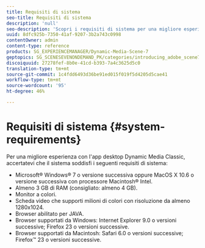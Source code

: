 ```yaml
---
title: Requisiti di sistema
seo-title: Requisiti di sistema
description: 'null'
seo-description: 'Scopri i requisiti di sistema per una migliore esperienza con Dynamic Media Classic. '
uuid: 8dfc925b-7350-41af-9207-3b2a743c0998
contentOwner: admin
content-type: reference
products: SG_EXPERIENCEMANAGER/Dynamic-Media-Scene-7
geptopics: SG_SCENESEVENONDEMAND_PK/categories/introducing_adobe_scene7
discoiquuid: 27278fef-8b0e-41cd-b393-7a4c3625d5c0
translation-type: tm+mt
source-git-commit: 1c4fdd6493d36be91ed015f019f5d4205d5cae41
workflow-type: tm+mt
source-wordcount: '95'
ht-degree: 46%

---
```



# Requisiti di sistema {#system-requirements}

Per una migliore esperienza con l&#39;app desktop Dynamic Media Classic, accertatevi che il sistema soddisfi i seguenti requisiti di sistema:

* Microsoft® Windows® 7 o versione successiva oppure MacOS X 10.6 o versione successiva con processore Macintosh® Intel.
* Almeno 3 GB di RAM (consigliato: almeno 4 GB).
* Monitor a colori.
* Scheda video che supporti milioni di colori con risoluzione da almeno 1280x1024.
* Browser abilitato per JAVA.
* Browser supportati da Windows: Internet Explorer 9.0 o versioni successive; Firefox 23 o versioni successive.
* Browser supportati da Macintosh: Safari 6.0 o versioni successive; Firefox™ 23 o versioni successive.

